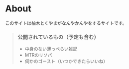 # About
このサイトは柚木とくやまがなんやかんやをするサイトです。

> ### 公開されているもの（予定も含む）
> * 中身のない薄っぺらい雑記
> * MTRのリソパ
> * 伺かのゴースト（いつかできたらいいね）